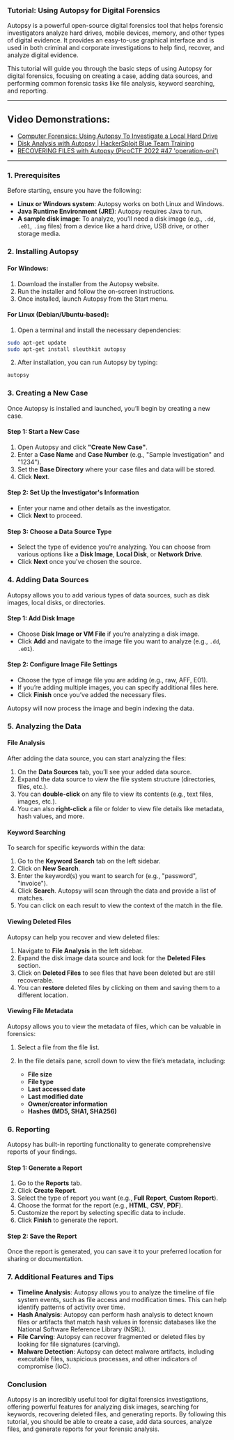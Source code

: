 ### Tutorial: Using Autopsy for Digital Forensics

Autopsy is a powerful open-source digital forensics tool that helps forensic investigators analyze hard drives, mobile devices, memory, and other types of digital evidence. It provides an easy-to-use graphical interface and is used in both criminal and corporate investigations to help find, recover, and analyze digital evidence.

This tutorial will guide you through the basic steps of using Autopsy for digital forensics, focusing on creating a case, adding data sources, and performing common forensic tasks like file analysis, keyword searching, and reporting.

---
## Video Demonstrations:
- [Computer Forensics: Using Autopsy To Investigate a Local Hard Drive](https://www.youtube.com/watch?v=uRK7xWsZ2TU)
- [Disk Analysis with Autopsy | HackerSploit Blue Team Training](https://www.youtube.com/watch?v=o6boK9dG-Lc)
- [RECOVERING FILES with Autopsy (PicoCTF 2022 #47 'operation-oni')](https://www.youtube.com/watch?v=6NcIbiKhIis)

---

### 1. Prerequisites

Before starting, ensure you have the following:
- **Linux or Windows system**: Autopsy works on both Linux and Windows.
- **Java Runtime Environment (JRE)**: Autopsy requires Java to run.
- **A sample disk image**: To analyze, you’ll need a disk image (e.g., `.dd`, `.e01`, `.img` files) from a device like a hard drive, USB drive, or other storage media.
### 2. Installing Autopsy

#### For Windows:
1. Download the installer from the Autopsy website.
2. Run the installer and follow the on-screen instructions.
3. Once installed, launch Autopsy from the Start menu.

#### For Linux (Debian/Ubuntu-based):

1. Open a terminal and install the necessary dependencies:
```bash
sudo apt-get update
sudo apt-get install sleuthkit autopsy
```

2. After installation, you can run Autopsy by typing:
```bash
autopsy
```

### 3. Creating a New Case

Once Autopsy is installed and launched, you’ll begin by creating a new case.

#### Step 1: Start a New Case

1. Open Autopsy and click **"Create New Case"**.
2. Enter a **Case Name** and **Case Number** (e.g., "Sample Investigation" and "1234").
3. Set the **Base Directory** where your case files and data will be stored.
4. Click **Next**.
#### Step 2: Set Up the Investigator's Information

- Enter your name and other details as the investigator.
- Click **Next** to proceed.

#### Step 3: Choose a Data Source Type

- Select the type of evidence you're analyzing. You can choose from various options like a **Disk Image**, **Local Disk**, or **Network Drive**.
- Click **Next** once you've chosen the source.

### 4. Adding Data Sources

Autopsy allows you to add various types of data sources, such as disk images, local disks, or directories.

#### Step 1: Add Disk Image

- Choose **Disk Image or VM File** if you’re analyzing a disk image.
- Click **Add** and navigate to the image file you want to analyze (e.g., `.dd`, `.e01`).

#### Step 2: Configure Image File Settings

- Choose the type of image file you are adding (e.g., raw, AFF, E01).
- If you’re adding multiple images, you can specify additional files here.
- Click **Finish** once you’ve added the necessary files.

Autopsy will now process the image and begin indexing the data.

### 5. Analyzing the Data

#### File Analysis

After adding the data source, you can start analyzing the files:

1. On the **Data Sources** tab, you’ll see your added data source.
2. Expand the data source to view the file system structure (directories, files, etc.).
3. You can **double-click** on any file to view its contents (e.g., text files, images, etc.).
4. You can also **right-click** a file or folder to view file details like metadata, hash values, and more.

#### Keyword Searching

To search for specific keywords within the data:

1. Go to the **Keyword Search** tab on the left sidebar.
2. Click on **New Search**.
3. Enter the keyword(s) you want to search for (e.g., "password", "invoice").
4. Click **Search**. Autopsy will scan through the data and provide a list of matches.
5. You can click on each result to view the context of the match in the file.

#### Viewing Deleted Files

Autopsy can help you recover and view deleted files:

1. Navigate to **File Analysis** in the left sidebar.
2. Expand the disk image data source and look for the **Deleted Files** section.
3. Click on **Deleted Files** to see files that have been deleted but are still recoverable.
4. You can **restore** deleted files by clicking on them and saving them to a different location.

#### Viewing File Metadata

Autopsy allows you to view the metadata of files, which can be valuable in forensics:

1. Select a file from the file list.

2. In the file details pane, scroll down to view the file’s metadata, including:
    - **File size**
    - **File type**
    - **Last accessed date**
    - **Last modified date**
    - **Owner/creator information**
    - **Hashes (MD5, SHA1, SHA256)**

### 6. Reporting

Autopsy has built-in reporting functionality to generate comprehensive reports of your findings.

#### Step 1: Generate a Report

1. Go to the **Reports** tab.
2. Click **Create Report**.
3. Select the type of report you want (e.g., **Full Report**, **Custom Report**).
4. Choose the format for the report (e.g., **HTML**, **CSV**, **PDF**).
5. Customize the report by selecting specific data to include.
6. Click **Finish** to generate the report.

#### Step 2: Save the Report

Once the report is generated, you can save it to your preferred location for sharing or documentation.

### 7. Additional Features and Tips

- **Timeline Analysis**: Autopsy allows you to analyze the timeline of file system events, such as file access and modification times. This can help identify patterns of activity over time.
- **Hash Analysis**: Autopsy can perform hash analysis to detect known files or artifacts that match hash values in forensic databases like the National Software Reference Library (NSRL).
- **File Carving**: Autopsy can recover fragmented or deleted files by looking for file signatures (carving).
- **Malware Detection**: Autopsy can detect malware artifacts, including executable files, suspicious processes, and other indicators of compromise (IoC).

### Conclusion

Autopsy is an incredibly useful tool for digital forensics investigations, offering powerful features for analyzing disk images, searching for keywords, recovering deleted files, and generating reports. By following this tutorial, you should be able to create a case, add data sources, analyze files, and generate reports for your forensic analysis.
